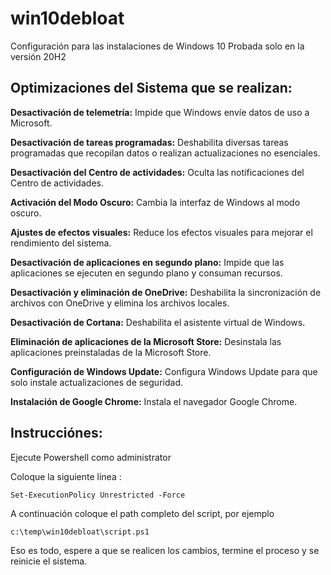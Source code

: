 # win10debloat
Configuración para las instalaciones de Windows 10
Probada solo en la versión 20H2



## Optimizaciones del Sistema que se realizan:

**Desactivación de telemetría:** Impide que Windows envíe datos de uso a Microsoft.

**Desactivación de tareas programadas:** Deshabilita diversas tareas programadas que recopilan datos o realizan actualizaciones no esenciales.

**Desactivación del Centro de actividades:** Oculta las notificaciones del Centro de actividades.

**Activación del Modo Oscuro:** Cambia la interfaz de Windows al modo oscuro.

**Ajustes de efectos visuales:** Reduce los efectos visuales para mejorar el rendimiento del sistema.

**Desactivación de aplicaciones en segundo plano:** Impide que las aplicaciones se ejecuten en segundo plano y consuman recursos.

**Desactivación y eliminación de OneDrive:** Deshabilita la sincronización de archivos con OneDrive y elimina los archivos locales.

**Desactivación de Cortana:** Deshabilita el asistente virtual de Windows.

**Eliminación de aplicaciones de la Microsoft Store:** Desinstala las aplicaciones preinstaladas de la Microsoft Store.

**Configuración de Windows Update:** Configura Windows Update para que solo instale actualizaciones de seguridad.

**Instalación de Google Chrome:** Instala el navegador Google Chrome.


## Instrucciónes:

Ejecute Powershell como administrator

Coloque la siguiente línea :

``
Set-ExecutionPolicy Unrestricted -Force
``

A continuación coloque el path completo del script, por ejemplo 

``
c:\temp\win10debloat\script.ps1
``

Eso es todo, espere a que se realicen los cambios, termine el proceso y se reinicie el sistema.


